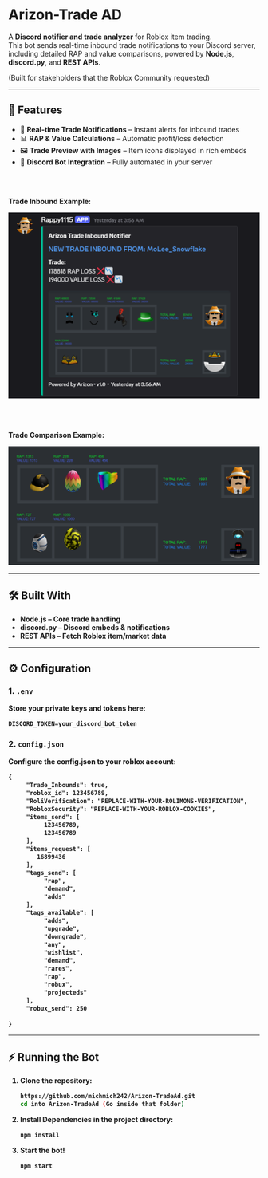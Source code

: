 # Arizon-Trade AD

A **Discord notifier and trade analyzer** for Roblox item trading.  
This bot sends real-time inbound trade notifications to your Discord server, including detailed RAP and value comparisons, powered by **Node.js**, **discord.py**, and **REST APIs**.


(Built for stakeholders that the Roblox Community requested)

---

## 🚀 Features

- 📡 **Real-time Trade Notifications** – Instant alerts for inbound trades  
- 📊 **RAP & Value Calculations** – Automatic profit/loss detection  
- 🖼 **Trade Preview with Images** – Item icons displayed in rich embeds  
- 🤖 **Discord Bot Integration** – Fully automated in your server  

<br></br>





<p><strong>Trade Inbound Example:<strong></p>
<img src="./bin/Trade-Inbound.png" alt="Trade Comparison Example" width="600"/>

<br></br>

<p><strong>Trade Comparison Example:<strong></p>
<img src="./bin/Trade-Compare.png" alt="Trade Comparison Example" width="600"/>

---

## 🛠️ Built With

- **Node.js** – Core trade handling  
- **discord.py** – Discord embeds & notifications  
- **REST APIs** – Fetch Roblox item/market data  

---

## ⚙️ Configuration

### 1. `.env`

Store your private keys and tokens here:

```env
DISCORD_TOKEN=your_discord_bot_token
```

### 2. `config.json`

Configure the config.json to your roblox account:
```
{
     "Trade_Inbounds": true,
     "roblox_id": 123456789,
     "RoliVerification": "REPLACE-WITH-YOUR-ROLIMONS-VERIFICATION",
     "RobloxSecurity": "REPLACE-WITH-YOUR-ROBLOX-COOKIES",
     "items_send": [
          123456789,
          123456789
     ],
     "items_request": [
        16899436
     ],
     "tags_send": [
          "rap",
          "demand",
          "adds"
     ],
     "tags_available": [
          "adds",
          "upgrade",
          "downgrade",
          "any",
          "wishlist",
          "demand",
          "rares",
          "rap",
          "robux",
          "projecteds"
     ],
     "robux_send": 250

}
```


--- 

## ⚡ Running the Bot


1. Clone the repository:
   ```bash
   https://github.com/michmich242/Arizon-TradeAd.git
   cd into Arizon-TradeAd (Go inside that folder)
   ```

2. Install Dependencies in the project directory:
   ```bash
   npm install
   ```

3. Start the bot!
   ```bash
   npm start
   ```



